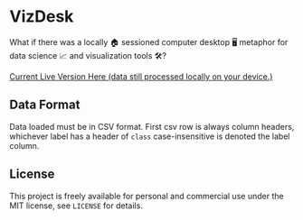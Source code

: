 # VizDesk

What if there was a locally 🏠 sessioned computer desktop 🖥️ metaphor for data science 📈 and visualization tools 🛠️?

[Current Live Version Here (data still processed locally on your device.)](https://avaavarai.github.io/VizDesk/)

## Data Format

Data loaded must be in CSV format. First csv row is always column headers, whichever label has a header of `class` case-insensitive is denoted the label column.

## License

This project is freely available for personal and commercial use under the MIT license, see `LICENSE` for details.
